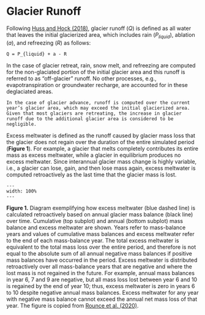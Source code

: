 # Glacier Runoff
Following [Huss and Hock (2018)](https://www.nature.com/articles/s41558-017-0049-x), glacier runoff ($Q$) is defined as all water that leaves the initial glacierized area, which includes rain ($P_{liquid}$), ablation ($a$), and refreezing ($R$) as follows:

```{math}
Q = P_{liquid} + a - R
```

In the case of glacier retreat, rain, snow melt, and refreezing are computed for the non-glaciated portion of the initial glacier area and this runoff is referred to as “off-glacier” runoff. No other processes, e.g., evapotranspiration or groundwater recharge, are accounted for in these deglaciated areas. 

```{warning}
In the case of glacier advance, runoff is computed over the current year’s glacier area, which may exceed the initial glacierized area. Given that most glaciers are retreating, the increase in glacier runoff due to the additional glacier area is considered to be negligible.
```

Excess meltwater is defined as the runoff caused by glacier mass loss that the glacier does not regain over the duration of the entire simulated period (**Figure 1**). For example, a glacier that melts completely contributes its entire mass as excess meltwater, while a glacier in equilibrium produces no excess meltwater. Since interannual glacier mass change is highly variable, i.e., a glacier can lose, gain, and then lose mass again, excess meltwater is computed retroactively as the last time that the glacier mass is lost.

```{figure} _static/excess_meltwater_diagram.png
---
width: 100%
---
```

**Figure 1.** Diagram exemplifying how excess meltwater (blue dashed line) is calculated retroactively based on annual glacier mass balance (black line) over time. Cumulative (top subplot) and annual (bottom subplot) mass balance and excess meltwater are shown. Years refer to mass-balance years and values of cumulative mass balances and excess meltwater refer to the end of each mass-balance year. The total excess meltwater is equivalent to the total mass loss over the entire period, and therefore is not equal to the absolute sum of all annual negative mass balances if positive mass balances have occurred in the period. Excess meltwater is distributed retroactively over all mass-balance years that are negative and where the lost mass is not regained in the future. For example, annual mass balances in year 6, 7 and 9 are negative, but all mass loss lost between year 6 and 10 is regained by the end of year 10; thus, excess meltwater is zero in years 6 to 10 despite negative annual mass balances. Excess meltwater for any year with negative mass balance cannot exceed the annual net mass loss of that year. The figure is copied from [Rounce et al. (2020)](https://www.frontiersin.org/articles/10.3389/feart.2019.00331/full).